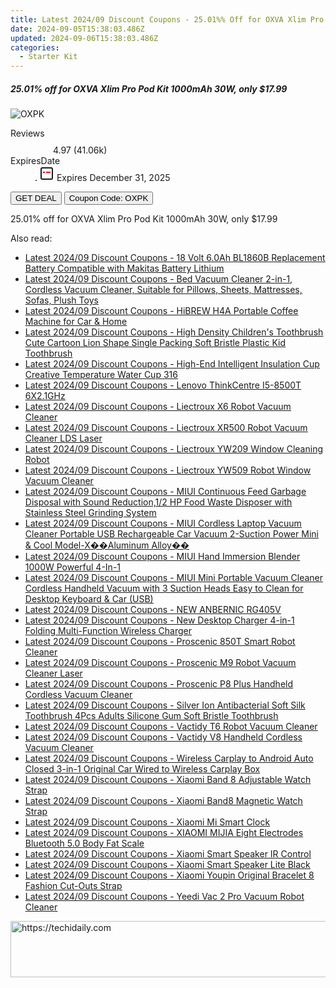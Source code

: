 ```yaml
---
title: Latest 2024/09 Discount Coupons - 25.01%% Off for OXVA Xlim Pro Pod Kit 1000mAh 30W, only $17.99
date: 2024-09-05T15:38:03.486Z
updated: 2024-09-06T15:38:03.486Z
categories:
  - Starter Kit
---
```



<div class="max-w-4xl mx-auto grid grid-cols-1 lg:max-w-5xl lg:gap-x-20 lg:grid-cols-2">
  <div class="relative p-3 col-start-1 row-start-1 flex flex-col-reverse rounded-lg bg-gradient-to-t from-black/75 via-black/0 sm:bg-none sm:row-start-2 sm:p-0 lg:row-start-1">
    <h5 class="mt-1 text-lg font-semibold text-white sm:text-slate-900 md:text-2xl dark:sm:text-white">25.01% off for OXVA Xlim Pro Pod Kit 1000mAh 30W, only $17.99</h5>
  </div>
  
  <div class="col-start-1 col-end-3 row-start-1 grid gap-4 sm:mb-6 sm:grid-cols-4 lg:col-start-2 lg:row-span-6 lg:row-end-6 lg:mb-0 lg:gap-6">
      <img src="https://static.shareasale.com/image/90958/deal/000000_16813737755176.png" onClick="javascript:window.open(decodeURIComponent('https%3A%2F%2Fwww.shareasale.com%2Fu.cfm%3Fd%3D1021497%26m%3D90958%26u%3D4338022'), '_blank');void(0);" alt="OXPK" class="h-60 w-full rounded-lg object-cover sm:col-span-2 sm:h-52 lg:col-span-full" loading="lazy" />
    
  </div>
  <dl class="row-start-2 mt-4 flex items-center text-xs font-medium sm:row-start-3 sm:mt-1 md:mt-2.5 lg:row-start-2">
    <dt class="sr-only">Reviews</dt>
    <dd class="flex items-center text-indigo-600 dark:text-indigo-400">
      <svg width="24" height="24" fill="none" aria-hidden="true" class="mr-1 stroke-current dark:stroke-indigo-500">
        <path d="m12 5 2 5h5l-4 4 2.103 5L12 16l-5.103 3L9 14l-4-4h5l2-5Z" stroke-width="2" stroke-linecap="round" stroke-linejoin="round" />
      </svg>
      <span>4.97 <span class="font-normal text-slate-400">(41.06k)</span></span>
    </dd>
    <dt class="sr-only">ExpiresDate</dt>
    <dd class="flex items-center">
      <svg width="2" height="2" aria-hidden="true" fill="currentColor" class="mx-3 text-slate-300">
        <circle cx="1" cy="1" r="1" />
      </svg>
      <svg width="24" height="24" viewBox="0 0 24 24" fill="none" stroke="currentColor" stroke-width="2">
        <rect x="3" y="3" width="18" height="18" rx="2" fill="#fff" />
        <path d="M6 10L18 10" stroke="red" stroke-width="2" fill="none" />
        <path d="M10 6L10 18" stroke="#fff" stroke-width="2" fill="none" />
      </svg>
      Expires December 31, 2025    </dd>
  </dl>
  <div class="col-start-1 row-start-3 mt-4 self-center sm:col-start-2 sm:row-span-2 sm:row-start-2 sm:mt-0 lg:col-start-1 lg:row-start-3 lg:row-end-4 lg:mt-6">
    <button type="button" onClick="javascript:window.open(decodeURIComponent('https%3A%2F%2Fwww.shareasale.com%2Fu.cfm%3Fd%3D1021497%26m%3D90958%26u%3D4338022'), '_blank');void(0);" class="rounded-lg bg-red-600 px-3 py-2 text-sm font-medium leading-6 text-white">GET DEAL</button>
    <button type="button" onClick="javascript:window.open(decodeURIComponent('https%3A%2F%2Fwww.shareasale.com%2Fu.cfm%3Fd%3D1021497%26m%3D90958%26u%3D4338022'), '_blank');void(0);" class="border-dashed border-2 border-indigo-600 bg-green-100 text-sm leading-6 font-medium py-2 px-3 rounded-lg">Coupon Code: OXPK</button>
  </div>
  <p class="col-start-1 mt-4 text-sm leading-6 sm:col-span-2 lg:col-span-1 lg:row-start-4 lg:mt-6 dark:text-slate-400">
    25.01% off for OXVA Xlim Pro Pod Kit 1000mAh 30W, only $17.99 
  </p>
</div>
<span class="atpl-alsoreadstyle">Also read:</span>
<div><ul>
<li><a href="https://coupons.techidaily.com/coupon-1118500-share-97331-sale/"><u>Latest 2024/09 Discount Coupons - 18 Volt 6.0Ah BL1860B Replacement Battery Compatible with Makitas Battery Lithium</u></a></li>
<li><a href="https://coupons.techidaily.com/coupon-1118510-share-97331-sale/"><u>Latest 2024/09 Discount Coupons - Bed Vacuum Cleaner 2-in-1, Cordless Vacuum Cleaner, Suitable for Pillows, Sheets, Mattresses, Sofas, Plush Toys</u></a></li>
<li><a href="https://coupons.techidaily.com/coupon-1118486-share-97331-sale/"><u>Latest 2024/09 Discount Coupons - HiBREW H4A Portable Coffee Machine for Car & Home</u></a></li>
<li><a href="https://coupons.techidaily.com/coupon-1118495-share-97331-sale/"><u>Latest 2024/09 Discount Coupons - High Density Children's Toothbrush Cute Cartoon Lion Shape Single Packing Soft Bristle Plastic Kid Toothbrush</u></a></li>
<li><a href="https://coupons.techidaily.com/coupon-1118503-share-97331-sale/"><u>Latest 2024/09 Discount Coupons - High-End Intelligent Insulation Cup Creative Temperature Water Cup 316</u></a></li>
<li><a href="https://coupons.techidaily.com/coupon-1118499-share-97331-sale/"><u>Latest 2024/09 Discount Coupons - Lenovo ThinkCentre I5-8500T 6X2.1GHz</u></a></li>
<li><a href="https://coupons.techidaily.com/coupon-1118512-share-97331-sale/"><u>Latest 2024/09 Discount Coupons - Liectroux X6 Robot Vacuum Cleaner</u></a></li>
<li><a href="https://coupons.techidaily.com/coupon-1118511-share-97331-sale/"><u>Latest 2024/09 Discount Coupons - Liectroux XR500 Robot Vacuum Cleaner LDS Laser</u></a></li>
<li><a href="https://coupons.techidaily.com/coupon-1118514-share-97331-sale/"><u>Latest 2024/09 Discount Coupons - Liectroux YW209 Window Cleaning Robot</u></a></li>
<li><a href="https://coupons.techidaily.com/coupon-1118513-share-97331-sale/"><u>Latest 2024/09 Discount Coupons - Liectroux YW509 Robot Window Vacuum Cleaner</u></a></li>
<li><a href="https://coupons.techidaily.com/coupon-1118507-share-97331-sale/"><u>Latest 2024/09 Discount Coupons - MIUI Continuous Feed Garbage Disposal with Sound Reduction,1/2 HP Food Waste Disposer with Stainless Steel Grinding System</u></a></li>
<li><a href="https://coupons.techidaily.com/coupon-1118509-share-97331-sale/"><u>Latest 2024/09 Discount Coupons - MIUI Cordless Laptop Vacuum Cleaner Portable USB Rechargeable Car Vacuum 2-Suction Power Mini & Cool Model-X��Aluminum Alloy��</u></a></li>
<li><a href="https://coupons.techidaily.com/coupon-1118506-share-97331-sale/"><u>Latest 2024/09 Discount Coupons - MIUI Hand Immersion Blender 1000W Powerful 4-In-1</u></a></li>
<li><a href="https://coupons.techidaily.com/coupon-1118508-share-97331-sale/"><u>Latest 2024/09 Discount Coupons - MIUI Mini Portable Vacuum Cleaner Cordless Handheld Vacuum with 3 Suction Heads Easy to Clean for Desktop Keyboard & Car (USB)</u></a></li>
<li><a href="https://coupons.techidaily.com/coupon-1118493-share-97331-sale/"><u>Latest 2024/09 Discount Coupons - NEW ANBERNIC RG405V</u></a></li>
<li><a href="https://coupons.techidaily.com/coupon-1118504-share-97331-sale/"><u>Latest 2024/09 Discount Coupons - New Desktop Charger 4-in-1 Folding Multi-Function Wireless Charger</u></a></li>
<li><a href="https://coupons.techidaily.com/coupon-1118501-share-97331-sale/"><u>Latest 2024/09 Discount Coupons - Proscenic 850T Smart Robot Cleaner</u></a></li>
<li><a href="https://coupons.techidaily.com/coupon-1118496-share-97331-sale/"><u>Latest 2024/09 Discount Coupons - Proscenic M9 Robot Vacuum Cleaner Laser</u></a></li>
<li><a href="https://coupons.techidaily.com/coupon-1118502-share-97331-sale/"><u>Latest 2024/09 Discount Coupons - Proscenic P8 Plus Handheld Cordless Vacuum Cleaner</u></a></li>
<li><a href="https://coupons.techidaily.com/coupon-1118494-share-97331-sale/"><u>Latest 2024/09 Discount Coupons - Silver Ion Antibacterial Soft Silk Toothbrush 4Pcs Adults Silicone Gum Soft Bristle Toothbrush</u></a></li>
<li><a href="https://coupons.techidaily.com/coupon-1118498-share-97331-sale/"><u>Latest 2024/09 Discount Coupons - Vactidy T6 Robot Vacuum Cleaner</u></a></li>
<li><a href="https://coupons.techidaily.com/coupon-1118497-share-97331-sale/"><u>Latest 2024/09 Discount Coupons - Vactidy V8 Handheld Cordless Vacuum Cleaner</u></a></li>
<li><a href="https://coupons.techidaily.com/coupon-1118505-share-97331-sale/"><u>Latest 2024/09 Discount Coupons - Wireless Carplay to Android Auto Closed 3-in-1 Original Car Wired to Wireless Carplay Box</u></a></li>
<li><a href="https://coupons.techidaily.com/coupon-1118491-share-97331-sale/"><u>Latest 2024/09 Discount Coupons - Xiaomi Band 8 Adjustable Watch Strap</u></a></li>
<li><a href="https://coupons.techidaily.com/coupon-1118492-share-97331-sale/"><u>Latest 2024/09 Discount Coupons - Xiaomi Band8 Magnetic Watch Strap</u></a></li>
<li><a href="https://coupons.techidaily.com/coupon-1118489-share-97331-sale/"><u>Latest 2024/09 Discount Coupons - Xiaomi Mi Smart Clock</u></a></li>
<li><a href="https://coupons.techidaily.com/coupon-1118567-share-97331-sale/"><u>Latest 2024/09 Discount Coupons - XIAOMI MIJIA Eight Electrodes Bluetooth 5.0 Body Fat Scale</u></a></li>
<li><a href="https://coupons.techidaily.com/coupon-1118488-share-97331-sale/"><u>Latest 2024/09 Discount Coupons - Xiaomi Smart Speaker IR Control</u></a></li>
<li><a href="https://coupons.techidaily.com/coupon-1118487-share-97331-sale/"><u>Latest 2024/09 Discount Coupons - Xiaomi Smart Speaker Lite Black</u></a></li>
<li><a href="https://coupons.techidaily.com/coupon-1118490-share-97331-sale/"><u>Latest 2024/09 Discount Coupons - Xiaomi Youpin Original Bracelet 8 Fashion Cut-Outs Strap</u></a></li>
<li><a href="https://coupons.techidaily.com/coupon-1118485-share-97331-sale/"><u>Latest 2024/09 Discount Coupons - Yeedi Vac 2 Pro Vacuum Robot Cleaner</u></a></li>
</ul></div>

<ins class="adsbygoogle"
      style="display:block"
      data-ad-client="ca-pub-7571918770474297"
      data-ad-slot="8358498916"
      data-ad-format="auto"
      data-full-width-responsive="true"></ins>
<!-- affiliate ads begin -->
<a href="https://bluettiit.sjv.io/c/5597632/2114267/17093" target="_top" id="2114267">
  <img src="//a.impactradius-go.com/display-ad/17093-2114267" border="0" alt="https://techidaily.com" width="728" height="90"/>
</a>
<img height="0" width="0" src="https://bluettiit.sjv.io/i/5597632/2114267/17093" style="position:absolute;visibility:hidden;" border="0" />
<!-- affiliate ads end -->